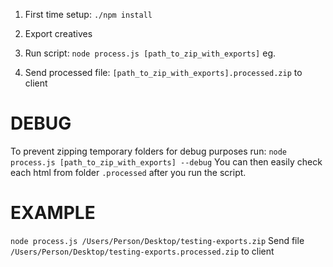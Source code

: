 1. First time setup: `./npm install`

2. Export creatives
3. Run script: `node process.js [path_to_zip_with_exports]`
    eg.
4. Send processed file: `[path_to_zip_with_exports].processed.zip` to client

# DEBUG
To prevent zipping temporary folders for debug purposes run:
`node process.js [path_to_zip_with_exports] --debug`
You can then easily check each html from folder `.processed` after you run the script.

# EXAMPLE
`node process.js /Users/Person/Desktop/testing-exports.zip`
Send file `/Users/Person/Desktop/testing-exports.processed.zip` to client
